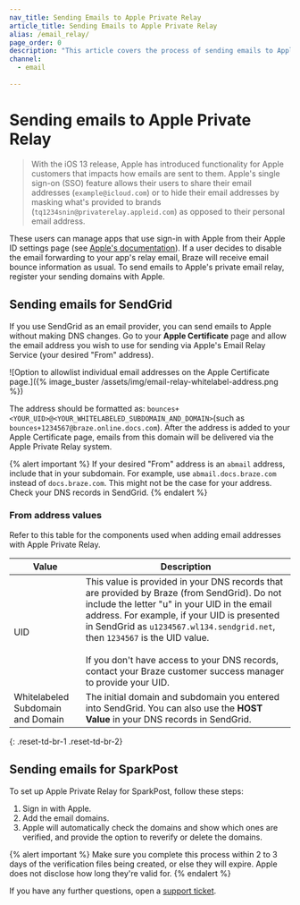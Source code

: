 ```yaml
---
nav_title: Sending Emails to Apple Private Relay
article_title: Sending Emails to Apple Private Relay
alias: /email_relay/
page_order: 0
description: "This article covers the process of sending emails to Apple Private Relay."
channel:
  - email
  
---
```


# Sending emails to Apple Private Relay

> With the iOS 13 release, Apple has introduced functionality for Apple customers that impacts how emails are sent to them. Apple's single sign-on (SSO) feature allows their users to share their email addresses (`example@icloud.com`) or to hide their email addresses by masking what's provided to brands (`tq1234snin@privaterelay.appleid.com`) as opposed to their personal email address.

These users can manage apps that use sign-in with Apple from their Apple ID settings page (see [Apple's documentation](https://support.apple.com/en-us/HT210426)). If a user decides to disable the email forwarding to your app's relay email, Braze will receive email bounce information as usual. To send emails to Apple's private email relay, register your sending domains with Apple.

## Sending emails for SendGrid

If you use SendGrid as an email provider, you can send emails to Apple without making DNS changes. Go to your **Apple Certificate** page and allow the email address you wish to use for sending via Apple's Email Relay Service (your desired "From" address).  

![Option to allowlist individual email addresses on the Apple Certificate page.]({% image_buster /assets/img/email-relay-whitelabel-address.png %})

The address should be formatted as: `bounces+<YOUR_UID>@<YOUR_WHITELABELED_SUBDOMAIN_AND_DOMAIN>`(such as `bounces+1234567@braze.online.docs.com`). After the address is added to your Apple Certificate page, emails from this domain will be delivered via the Apple Private Relay system.

{% alert important %}
If your desired "From" address is an `abmail` address, include that in your subdomain. For example, use `abmail.docs.braze.com` instead of `docs.braze.com`. This might not be the case for your address. Check your DNS records in SendGrid. 
{% endalert %}

### From address values

Refer to this table for the components used when adding email addresses with Apple Private Relay.

| Value | Description |
|---|---|
| UID | This value is provided in your DNS records that are provided by Braze (from SendGrid). Do not include the letter "u" in your UID in the email address. For example, if your UID is presented in SendGrid as `u1234567.wl134.sendgrid.net`, then `1234567` is the UID value. <br><br> If you don't have access to your DNS records, contact your Braze customer success manager to provide your UID. |
| Whitelabeled Subdomain and Domain | The initial domain and subdomain you entered into SendGrid. You can also use the **HOST Value** in your DNS records in SendGrid. |
{: .reset-td-br-1 .reset-td-br-2}

## Sending emails for SparkPost

To set up Apple Private Relay for SparkPost, follow these steps: 

1. Sign in with Apple. 
2. Add the email domains. 
3. Apple will automatically check the domains and show which ones are verified, and provide the option to reverify or delete the domains.

{% alert important %}
Make sure you complete this process within 2 to 3 days of the verification files being created, or else they will expire. Apple does not disclose how long they're valid for.
{% endalert %}

If you have any further questions, open a [support ticket]({{site.baseurl}}/braze_support/).
